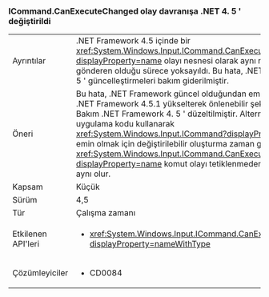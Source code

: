 ### <a name="icommandcanexecutechanged-event-behaviour-changed-in-net-45"></a>ICommand.CanExecuteChanged olay davranışa .NET 4. 5 ' değiştirildi

|   |   |
|---|---|
|Ayrıntılar|.NET Framework 4.5 içinde bir <xref:System.Windows.Input.ICommand.CanExecuteChanged?displayProperty=name> olayı nesnesi olarak aynı nesne olay gönderen olduğu sürece yoksayıldı. Bu hata, .NET Framework 4. 5 ' güncelleştirmeleri bakım giderilmiştir.|
|Öneri|Bu hata, .NET Framework güncel olduğundan emin olun veya .NET Framework 4.5.1 yükselterek önlenebilir şekilde sürümler, Bakım .NET Framework 4. 5 ' düzeltilmiştir. Alternatif olarak, uygulama kodu kullanarak <xref:System.Windows.Input.ICommand?displayProperty=name> emin olmak için değiştirilebilir oluşturma zaman gönderen bir <xref:System.Windows.Input.ICommand.CanExecuteChanged?displayProperty=name> komut olayı tetiklenmeden nesnesi ile aynı olur.|
|Kapsam|Küçük|
|Sürüm|4,5|
|Tür|Çalışma zamanı|
|Etkilenen API'leri|<ul><li><xref:System.Windows.Input.ICommand.CanExecuteChanged?displayProperty=nameWithType></li></ul>|
|Çözümleyiciler|<ul><li>CD0084</li></ul>|

